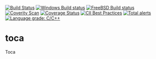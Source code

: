 [![Build Status](https://github.com/acafons/toca/workflows/CI/badge.svg)](https://github.com/acafons/toca/actions)
[![Windows Build status](https://ci.appveyor.com/api/projects/status/6r3o0cwo23ejb98g?svg=true)](https://ci.appveyor.com/project/acafons/toca)
[![FreeBSD Build status](https://api.cirrus-ci.com/github/acafons/toca.svg?branch=master)](https://cirrus-ci.com/github/acafons/toca)
[![Coverity Scan](https://img.shields.io/coverity/scan/23348.svg)](https://scan.coverity.com/projects/acafons-toca)
[![Coverage Status](https://codecov.io/gh/acafons/toca/branch/master/graph/badge.svg)](https://codecov.io/gh/acafons/toca)
[![CII Best Practices](https://bestpractices.coreinfrastructure.org/projects/5028/badge)](https://bestpractices.coreinfrastructure.org/projects/5028)
[![Total alerts](https://img.shields.io/lgtm/alerts/g/acafons/toca.svg?logo=lgtm&logoWidth=18)](https://lgtm.com/projects/g/acafons/toca/alerts/)
[![Language grade: C/C++](https://img.shields.io/lgtm/grade/cpp/g/acafons/toca.svg?logo=lgtm&logoWidth=18)](https://lgtm.com/projects/g/acafons/toca/context:cpp)

# toca
Toca
